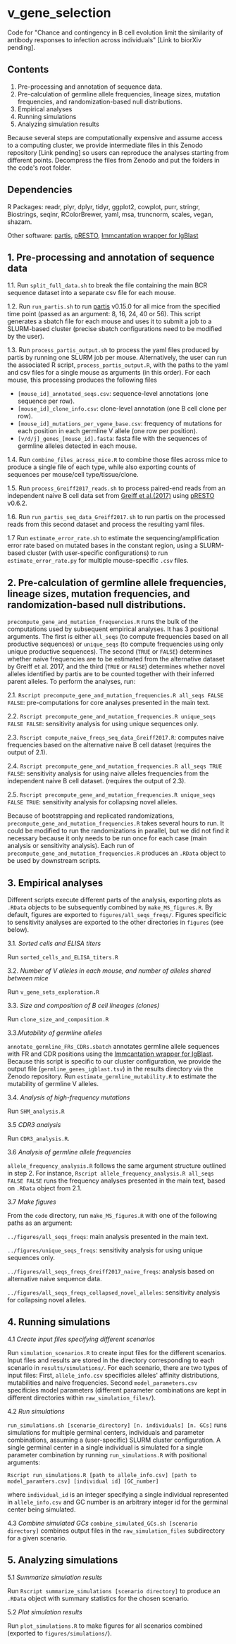 # v_gene_selection

Code for "Chance and contingency in B cell evolution limit the similarity of antibody responses to infection across individuals" [Link to biorXiv pending].

## Contents

1. Pre-processing and annotation of sequence data.
2. Pre-calculation of germline allele frequencies, lineage sizes, mutation frequencies, and randomization-based null distributions.
3. Empirical analyses
4. Running simulations
5. Analyzing simulation results

Because several steps are computationally expensive and assume access to a computing cluster, we provide intermediate files in this Zenodo repository [Link pending] so users can reproduce the analyses starting from different points. Decompress the files from Zenodo and put the folders in the code's root folder.

## Dependencies

R Packages: readr, plyr, dplyr, tidyr, ggplot2, cowplot, purr, stringr, Biostrings, seqinr, RColorBrewer, yaml, msa, truncnorm, scales, vegan, shazam.

Other software: [partis](https://github.com/psathyrella/partis), [pRESTO](https://presto.readthedocs.io/en/stable/), [Immcantation wrapper for IgBlast](https://changeo.readthedocs.io/en/stable/examples/igblast.html)

## 1. Pre-processing and annotation of sequence data ##

1.1. Run `split_full_data.sh` to break the file containing the main BCR sequence dataset into a separate csv file for each mouse.

1.2. Run `run_partis.sh` to run [partis](https://github.com/psathyrella/partis) v0.15.0 for all mice from the specified time point (passed as an argument: 8, 16, 24, 40 or 56). This script generates a sbatch file for each mouse and uses it to submit a job to a SLURM-based cluster (precise sbatch configurations need to be modified by the user).

1.3. Run `process_partis_output.sh` to process the yaml files produced by partis by running one SLURM job per mouse. Alternatively, the user can run the associated R script, `process_partis_output.R`, with the paths to the yaml and csv files for a single mouse as arguments (in this order). For each mouse, this processing produces the following files

- `[mouse_id]_annotated_seqs.csv`: sequence-level annotations (one sequence per row).
- `[mouse_id]_clone_info.csv`: clone-level annotation (one B cell clone per row).
- `[mouse_id]_mutations_per_vgene_base.csv`: frequency of mutations for each position in each germline V allele (one row per position).
- `[v/d/j]_genes_[mouse_id].fasta`: fasta file with the sequences of germline alleles detected in each mouse.

1.4. Run `combine_files_across_mice.R` to combine those files across mice to produce a single file of each type, while also exporting counts of sequences per mouse/cell type/tissue/clone.

1.5. Run `process_Greiff2017_reads.sh` to process paired-end reads from an independent naive B cell data set from [Greiff et al.(2017)](https://www.sciencedirect.com/science/article/pii/S221112471730565X) using [pRESTO](https://presto.readthedocs.io/en/stable/) v0.6.2.

1.6. Run  `run_partis_seq_data_Greiff2017.sh` to run partis on the processed reads from this second dataset and process the resulting yaml files.

1.7 Run `estimate_error_rate.sh` to estimate the sequencing/amplification error rate based on mutated bases in the constant region, using a SLURM-based cluster (with user-specific configurations) to run `estimate_error_rate.py` for multiple mouse-specific `.csv` files.

## 2. Pre-calculation of germline allele frequencies, lineage sizes, mutation frequencies, and randomization-based null distributions. ##

`precompute_gene_and_mutation_frequencies.R` runs the bulk of the computations used by subsequent empirical analyses. It has 3 positional arguments. The first is either `all_seqs` (to compute frequencies based on all productive sequences) or `unique_seqs` (to compute frequencies using only unique productive sequences). The second (`TRUE` or `FALSE`) determines whether naive frequencies are to be estimated from the alternative dataset by Greiff et al. 2017, and the third (`TRUE` or `FALSE`) determines whether novel alleles identified by partis are to be counted together with their inferred parent alleles. To perform the analyses, run:

2.1. `Rscript precompute_gene_and_mutation_frequencies.R all_seqs FALSE FALSE`: pre-computations for core analyses presented in the main text.

2.2. `Rscript precompute_gene_and_mutation_frequencies.R unique_seqs FALSE FALSE`: sensitivity analysis for using unique sequences only.

2.3. `Rscript compute_naive_freqs_seq_data_Greiff2017.R`: computes naive frequencies based on the alternative naive B cell dataset (requires the output of 2.1).

2.4. `Rscript precompute_gene_and_mutation_frequencies.R all_seqs TRUE FALSE`: sensitivity analysis for using naive alleles frequencies from the independent naive B cell dataset. (requires the output of 2.3).

2.5. `Rscript precompute_gene_and_mutation_frequencies.R unique_seqs FALSE TRUE`: sensitivity analysis for collapsing novel alleles.

Because of bootstrapping and replicated randomizations, `precompute_gene_and_mutation_frequencies.R` takes several hours to run. It could be modified to run the randomizations in parallel, but we did not find it necessary because it only needs to be run once for each case (main analysis or sensitivity analysis). Each run of `precompute_gene_and_mutation_frequencies.R` produces an `.RData` object to be used by downstream scripts.

## 3. Empirical analyses
Different scripts execute different parts of the analysis, exporting plots as `.RData` objects to be subsequently combined by `make_MS_figures.R`. By default, figures are exported to `figures/all_seqs_freqs/`. Figures specificic to sensitivity analyses are exported to the other directories in `figures` (see below).

3.1. *Sorted cells and ELISA titers*

Run `sorted_cells_and_ELISA_titers.R` 

3.2. *Number of V alleles in each mouse, and number of alleles shared between mice*

Run `v_gene_sets_exploration.R`

3.3. *Size and composition of B cell lineages (clones)*

Run `clone_size_and_composition.R`

3.3.*Mutability of germline alleles*
 
 `annotate_germline_FRs_CDRs.sbatch` annotates germline allele sequences with FR and CDR positions using the [Immcantation wrapper for IgBlast](https://changeo.readthedocs.io/en/stable/examples/igblast.html). Because this script is specific to our cluster configuration, we provide the output file (`germline_genes_igblast.tsv`) in the results directory via the Zenodo repository. Run `estimate_germline_mutability.R` to estimate the mutability of germline V alleles.
 
3.4. *Analysis of high-frequency mutations*

Run `SHM_analysis.R`

3.5 *CDR3 analysis*

Run `CDR3_analysis.R`.

3.6 *Analysis of germline allele frequencies*

 `allele_frequency_analysis.R` follows the same argument structure outlined in step 2. For instance, `Rscript allele_frequency_analysis.R all_seqs FALSE FALSE` runs the frequency analyses presented in the main text, based on `.RData` object from 2.1.

3.7 *Make figures*

From the `code` directory, run `make_MS_figures.R` with one of the following paths as an argument:

`../figures/all_seqs_freqs`: main analysis presented in the main text.

`../figures/unique_seqs_freqs`: sensitivity analysis for using unique sequences only.

`../figures/all_seqs_freqs_Greiff2017_naive_freqs`: analysis based on alternative naive sequence data.

`../figures/all_seqs_freqs_collapsed_novel_alleles`: sensitivity analysis for collapsing novel alleles.
 
## 4. Running simulations

4.1 *Create input files specifying different scenarios*

Run `simulation_scenarios.R` to create input files for the different scenarios. Input files and results are stored in the directory corresponding to each scenario in `results/simulations/`. For each scenario, there are two types of input files: First, `allele_info.csv` specificies alleles' affinity distributions, mutabilities and naive frequencies. Second `model_parameters.csv` specificies model parameters (different parameter combinations are kept in different directories within `raw_simulation_files/`).

4.2 *Run simulations*

`run_simulations.sh [scenario_directory] [n. individuals] [n. GCs]` runs simulations for multiple germinal centers, individuals and parameter combinations, assuming a (user-specific) SLURM cluster configuration. A single germinal center in a single individual is simulated for a single parameter combination by running `run_simulations.R` with positional arguments:

`Rscript run_simulations.R [path to allele_info.csv] [path to model_paramters.csv] [individual id] [GC_number]`

where `individual_id` is an integer specifying a single individual represented in `allele_info.csv` and GC number is an arbitrary integer id for the germinal center being simulated.

4.3 *Combine simulated GCs*
`combine_simulated_GCs.sh [scenario directory]` combines output files in the `raw_simulation_files` subdirectory for a given scenario.

## 5. Analyzing simulations

5.1 *Summarize simulation results* 

Run `Rscript summarize_simulations [scenario directory]` to produce an `.RData` object with summary statistics for the chosen scenario.

5.2 *Plot simulation results*

Run `plot_simulations.R` to make figures for all scenarios combined (exported to `figures/simulations/`).

